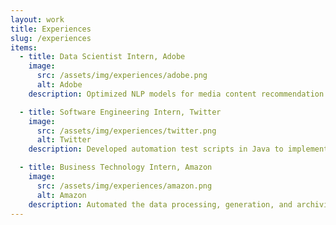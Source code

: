 ```yaml
---
layout: work
title: Experiences
slug: /experiences
items:
  - title: Data Scientist Intern, Adobe
    image:
      src: /assets/img/experiences/adobe.png
      alt: Adobe
    description: Optimized NLP models for media content recommendation system and implemented information security and quality filtering pipeline for Adobe Creative Cloud. Designed and implemented a robust and sustainable data pipeline for Adobe, incorporating cloud-based scheduling mechanisms to optimize data processing and enhance overall efficiency.

  - title: Software Engineering Intern, Twitter
    image:
      src: /assets/img/experiences/twitter.png
      alt: Twitter
    description: Developed automation test scripts in Java to implement data-driven audio quality analysis for iOS Twitter Spaces, enabling stability and efficiency under Twitter’s continuous testing frameworks. Worked with the group to set the metrics and carried out statistical testing to assess and investigate abnormalities in test data, ensuring that the data meet the quality guidelines.

  - title: Business Technology Intern, Amazon
    image:
      src: /assets/img/experiences/amazon.png
      alt: Amazon
    description: Automated the data processing, generation, and archiving processes of pricing reports for global logistics data using Python scripts, replacing a daily 3-hour manual process by the accounting team. Maintained and optimized SQL queries in Redshift databases syncing weekly logic and schema updates from the business team, ensuring accuracy and efficiency of generating financial reports for US and EU delivery services.
---
```


